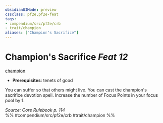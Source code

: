 ```yaml
---
obsidianUIMode: preview
cssclass: pf2e,pf2e-feat
tags:
- compendium/src/pf2e/crb
- trait/champion
aliases: ["Champion's Sacrifice"]
---
```

# Champion's Sacrifice  *Feat 12*  
[champion](/rules/traits/champion.md)  

- **Prerequisites**: tenets of good

You can suffer so that others might live. You can cast the champion's sacrifice devotion spell. Increase the number of Focus Points in your focus pool by 1.

*Source: Core Rulebook p. 114*  
%% #compendium/src/pf2e/crb #trait/champion %%